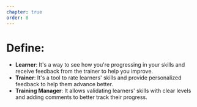```yaml
---
chapter: true
order: 8
---
```


<a id="Define"></a>

# **Define:**

- **Learner**: It's a way to see how you're progressing in your skills and receive feedback from the trainer to help you improve.
- **Trainer**: It's a tool to rate learners' skills and provide personalized feedback to help them advance better.
- **Training Manager**: It allows validating learners' skills with clear levels and adding comments to better track their progress.
